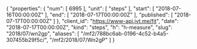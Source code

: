 {
  "properties": {
    "num": [
      6995
    ],
    "unit": [
      "steps"
    ],
    "start": [
      "2018-07-16T00:00:00Z"
    ],
    "end": [
      "2018-07-17T00:00:00Z"
    ],
    "published": [
      "2018-07-17T00:00:00Z"
    ]
  },
  "client_id": "https://www-api.jvt.me/fit",
  "date": "2018-07-17T00:00:00Z",
  "kind": "steps",
  "h": "h-measure",
  "slug": "2018/07/wn2gp",
  "aliases": [
    "/mf2/788bc6ab-0196-4c52-b4a5-307455b29f5c/",
    "/mf2/2018/07/Wn2gP"
  ]
}
